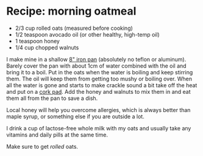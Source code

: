 # Recipe: morning oatmeal

* 2/3 cup rolled oats (measured before cooking)
* 1/2 teaspoon avocado oil (or other healthy, high-temp oil)
* 1 teaspoon honey
* 1/4 cup chopped walnuts

I make mine in a shallow [8" iron pan](https://amzn.to/3SCYC8v) (absolutely no teflon or aluminum). Barely cover the pan with about 1cm of water combined with the oil and bring it to a boil. Put in the oats when the water is boiling and keep stirring them. The oil will keep them from getting too mushy or boiling over. When all the water is gone and starts to make crackle sound a bit take off the heat and put on a [cork pad](https://amzn.to/46beu56). Add the honey and walnuts to mix them in and eat them all from the pan to save a dish.

Local honey will help you overcome allergies, which is always better than maple syrup, or something else if you are outside a lot.

I drink a cup of lactose-free whole milk with my oats and usually take any vitamins and daily pills at the same time.

Make sure to get *rolled* oats.
